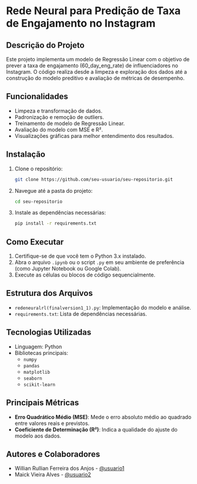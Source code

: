 # Rede Neural para Predição de Taxa de Engajamento no Instagram

## Descrição do Projeto
Este projeto implementa um modelo de Regressão Linear com o objetivo de prever a taxa de engajamento (60_day_eng_rate) de influenciadores no Instagram. O código realiza desde a limpeza e exploração dos dados até a construção do modelo preditivo e avaliação de métricas de desempenho.

## Funcionalidades
- Limpeza e transformação de dados.
- Padronização e remoção de outliers.
- Treinamento de modelo de Regressão Linear.
- Avaliação do modelo com MSE e R².
- Visualizações gráficas para melhor entendimento dos resultados.

## Instalação
1. Clone o repositório:
   ```bash
   git clone https://github.com/seu-usuario/seu-repositorio.git
   ```
2. Navegue até a pasta do projeto:
   ```bash
   cd seu-repositorio
   ```
3. Instale as dependências necessárias:
   ```bash
   pip install -r requirements.txt
   ```

## Como Executar
1. Certifique-se de que você tem o Python 3.x instalado.
2. Abra o arquivo `.ipynb` ou o script `.py` em seu ambiente de preferência (como Jupyter Notebook ou Google Colab).
3. Execute as células ou blocos de código sequencialmente.

## Estrutura dos Arquivos
- `redeneuralrl(finalversion1_1).py`: Implementação do modelo e análise.
- `requirements.txt`: Lista de dependências necessárias.

## Tecnologias Utilizadas
- Linguagem: Python
- Bibliotecas principais:
  - `numpy`
  - `pandas`
  - `matplotlib`
  - `seaborn`
  - `scikit-learn`

## Principais Métricas
- **Erro Quadrático Médio (MSE)**: Mede o erro absoluto médio ao quadrado entre valores reais e previstos.
- **Coeficiente de Determinação (R²)**: Indica a qualidade do ajuste do modelo aos dados.

## Autores e Colaboradores
- Willian Rullian Ferreira dos Anjos - [@usuario1](https://github.com/WillianRullian)
- Maick Vieira Alves - [@usuario2](https://github.com/MaickCross)
